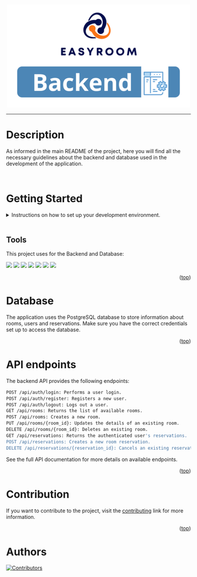 <p align="center" ><img src=".././img/backend.png" width="500px" /></p>

---

# Description

As informed in the main README of the project, here you will find all the necessary guidelines about the backend and database used in the development of the application.

<br/>

# Getting Started

<details>
<summary>
Instructions on how to set up your development environment.
</summary>

###

- [Tools](#tools)
- [Prerequisites](#Prerequisites)
- [Installation](#installation)
- [NPM Packages](#install-npm-packages)
- [Storybook](#install-storybook)
- [Usage](#usage)

</details>

<br/>

## Tools

This project uses for the Backend and Database:

<p>
<a href="https://ubuntu.com"><img src="https://img.shields.io/badge/Ubuntu-E95420?style=for-the-badge&logo=ubuntu&logoColor=white" /></a>
<a href="https://nodejs.org/en"><img src="https://img.shields.io/badge/Node.js-339933?style=for-the-badge&logo=nodedotjs&logoColor=white" /></a>
<a href="https://expressjs.com"><img src="https://img.shields.io/badge/Express.js-000000?style=for-the-badge&logo=express&logoColor=white" /></a>
<a href="https://www.postgresql.org"><img src="https://img.shields.io/badge/PostgreSQL-316192?style=for-the-badge&logo=postgresql&logoColor=white" /></a>
<a href="https://vercel.com"><img src="https://img.shields.io/badge/Vercel-000000?style=for-the-badge&logo=vercel&logoColor=white" /></a>
<a href="https://insomnia.rest"><img src="https://img.shields.io/badge/Insomnia-5849be?style=for-the-badge&logo=Insomnia&logoColor=white" /></a>
<a href="https://code.visualstudio.com"><img src="https://img.shields.io/badge/VSCode-0078D4?style=for-the-badge&logo=visual%20studio%20code&logoColor=white" /></a>
</p>

<p align="right">(<a href="#getting-started">top</a>)</p>

# Database
The application uses the PostgreSQL database to store information about rooms, users and reservations. Make sure you have the correct credentials set up to access the database.

<p align="right">(<a href="#getting-started">top</a>)</p>

# API endpoints

The backend API provides the following endpoints:

```bash
POST /api/auth/login: Performs a user login.
POST /api/auth/register: Registers a new user.
POST /api/auth/logout: Logs out a user.
GET /api/rooms: Returns the list of available rooms.
POST /api/rooms: Creates a new room.
PUT /api/rooms/{room_id}: Updates the details of an existing room.
DELETE /api/rooms/{room_id}: Deletes an existing room.
GET /api/reservations: Returns the authenticated user's reservations.
POST /api/reservations: Creates a new room reservation.
DELETE /api/reservations/{reservation_id}: Cancels an existing reservation.
```

See the full API documentation for more details on available endpoints.

<p align="right">(<a href="#getting-started">top</a>)</p>



# Contribution

If you want to contribute to the project, visit the [contributing](/CONTRIBUTING.md) link for more information.

<p align="right">(<a href="#getting-started">top</a>)</p>



# Authors

[![Contributors](https://contributors-img.web.app/image?repo=HackathonTeam05/Guardian)](https://github.com/HackathonTeam05/Guardian/graphs/contributors) 





